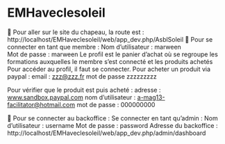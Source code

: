 EMHaveclesoleil
===============
	Pour aller sur le site du chapeau, la route est : http://localhost/EMHaveclesoleil/web/app_dev.php/AsblSoleil
	Pour se connecter en tant que membre :
Nom d’utilisateur : marween  
Mot de passe : marween
Le profil est le panier d’achat où se regroupe les formations auxquelles le membre s’est connecté et les produits achetés
Pour accéder au profil, il faut se connecter.
Pour acheter un produit via paypal : email : zzz@zzz.fr mot de passe zzzzzzzzz

Pour vérifier que le produit est puis acheté : 
adresse : www.sandbox.paypal.com
nom d’utilisateur : a-mag13-facilitator@hotmail.com
mot de passe : 000000000

	Pour se connecter au backoffice :
Se connecter en tant qu’admin : 
Nom d’utilisateur : username
Mot de passe : password
Adresse du backoffice : http://localhost/EMHaveclesoleil/web/app_dev.php/admin/dashboard
